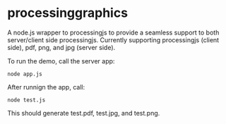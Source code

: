 processinggraphics
==================

A node.js wrapper to processingjs to provide a seamless support to both server/client side processingjs.
Currently supporting processingjs (client side), pdf, png, and jpg (server side).

To run the demo, call the server app:

    node app.js

After runnign the app, call:

    node test.js

This should generate test.pdf, test.jpg, and test.png.